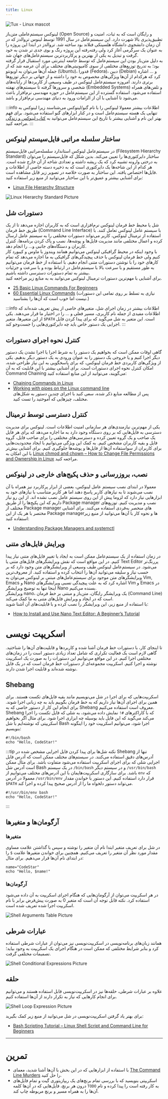 ```yaml
---
title: Linux
---
```


![Tux - Linux mascot](./images/01-Tux.svg)

لینوکس سیستم‌عاملی متن‌باز
(Open Source)
و رایگان است که به ثبات، امنیت و تطبیق‌پذیری بالا شهرت دارد. این سیستم‌عامل در سال 1991 توسط لینوس تروالدز که در آن زمان دانشجوی دانشگاه هلسینکی فنلاند بود ساخته شد. تروالدز در ابتدا این پروژه را به عنوان یک سرگرمی آغاز کرد ولی رفته‌رفته این پروژه رنگ و بوی جدی تر شدن به خود گرفت و تبدیل به یکی از بهترین و پرکاربردترین سیستم‌عامل‌های جهان شد.  
به دلیل متن‌باز بودن این سیستم‌عامل که توسط جامعه اینترنتی مورد استقبال قرار گرفته بود؛ به تدریج توزیع‌های مختلفی از سوی کامیونیتی‌های مختلف برای آن عرضه شد که از جمله آن‌ها می‌توان به اوبونتو
(Ubuntu)،
فدورا
(Fedora)،
دبین
(Debian)
و ... اشاره کرد که هرکدام از آن‌ها ویژگی‌های مخصوص به خود را داشته و از جهاتی بر دیگر توزیع‌ها برتری دارند.
امروزه سیستم‌عامل لینوکس در طیف وسیعی از کاربرد‌ها از رایانه‌های شخصی و سرورها گرفته تا سیستم‌های نهفته
(Embedded Systems)
و تلفن‌های همراه استفاده می‌شود. استفاده گسترده از این سیستم‌عامل در حوزه مهندسی نرم‌افزار باعث می‌شود تا آشنایی با آن از الزامات ورود به دنیای مهندسی نرم‌افزار و باشد.

:::info اطلاعات بیشتر
معمولا لینوکس را با نام گنو/لینوکس می‌شناسند زیرا لینوکس به تنهایی
یک هسته سیستم‌عامل است و در کنار ابزارهای گنو استفاده می‌شود. برای فهم بهتر این نام و
آشنایی بیشتر با تاریخ این سیستم‌عامل می‌توانید به
[کتاب لینوکس و زندگی](https://linuxbook.ir/chapters/gnulinuxhistory.html)
مراجعه کنید.
:::

## ساختار سلسله مراتبی فایل‌سیستم لینوکس

در سیستم‌عامل لینوکس استاندارد سلسله‌مراتبی فایل‌سیستم
(Filesystem Hierarchy Standard)
ساختار دایرکتوری‌ها را تعیین می‌کند. بدین شکل که فایل‌سیستم را می‌توان به درختی وارونه تشبیه کرد که یک ریشه داشته و تعدادی شاخه از آن خارج شده است. هر کدام از این شاخه‌ها یک دایرکتوری است که به ذخیره دسته خاصی از اطلاعات و فایل‌ها اختصاص یافته. این ساختار به صورت خلاصه در تصویر زیر قابل مشاهده است.  
برای آشنایی بیشتر و عمیق‌تر با این ساختار می‌توانید از منبع زیر
استفاده کنید:

-   [Linux File Hierarchy Structure](https://www.geeksforgeeks.org/linux-file-hierarchy-structure/)

![Linux Hierarchy Standard Picture](./images/01-linux-filesystem-hierarchy-standard.jpg 'Linux Hierarchy Standard Picture')

## دستورات شل

شل یا محیط خط فرمان لینوکس نرم‌افزاری است که به کاربران اجازه می‌دهد تا از یک طریق خط فرمان
(Command Line Interface)
با سیستم عامل لینوکس
تعامل کنند. با استفاده از ترمینال لینوکس، کاربر می‌تواند دستورات مختلفی را به سیستم عامل ارسال کرده و اعمال مختلفی مانند مدیریت فایل‌ها و پوشه‌ها، نصب و پاک کردن برنامه‌ها، کنترل کاربران و دستگاه‌های جانبی و… را انجام دهد.  
با وجود اینکه در محیط گرافیکی لینوکس می‌توانیم همانند ویندوز با ماوس و کیبورد کار کنیم ولی خط فرمان لینوکس با حذف پیچیدگی‌های گرافیکی به ما اجازه می‌دهد که تمام کارهای خود را با نوشتن دستورات متنی انجام دهیم. با استفاده از خط فرمان می‌توانیم به طور مستقیم و با سرعت بالا با سیستم‌عامل در ارتباط بوده و با سرعت و جزئیات بیشتر به تمام دستورات دسترسی داشته باشیم.  
برای آشنایی با مهم‌ترین دستورات ترمینال لینوکس می‌توانید به به منابع زیر مراجعه کنید.

-   [25 Basic Linux Commands For Beginners](https://www.geeksforgeeks.org/basic-linux-commands/)
-   [60 Essential Linux Commands](https://www.hostinger.com/tutorials/linux-commands) (نیازی به تسلط بر روی تمامی این دستورات نیست اما خوب است که آن‌ها را بشناسید.)

:::info اطلاعات بیشتر
در زمان اجرای شل، متغیرهای خاصی از پیش تعریف شده‌اند که اطلاعات مفیدی از جمله نام کاربری، مسیر فعلی و ... را در اختیار ما قرار می‌دهند. یکی از این متغیرها، متغیر
`$PATH`
است. این متغیر به شل می‌گوید که برای پیدا کردن فایل اجرایی یک دستور خاص باید چه دایرکتوری‌هایی را جست‌وجو کند.
:::

## کنترل نحوه اجرای دستورات

گاهی اوقات ممکن است که
بخواهیم یک دستور را به شرط اجرا یا اجرا نشدن یک دستور دیگر اجرا کنیم و یا خروجی یک دستور
را به عنوان ورودی به یک دستور دیگر بدهیم.
یکی از ویژگی‌های کاربردی خط فرمان لینوکس، که برای پاسخگویی به این نیاز طراحی شده، امکان کنترل نحوه اجرای دستورات است. برای آشنایی بیشتر با این قابلیت که به آن
Command Chaining
می‌گویند، می‌توانید از این منابع استفاده کنید:

-   [Chaining Commands in Linux](https://www.geeksforgeeks.org/chaining-commands-in-linux/)
-   [Working with pipes on the Linux command line](https://www.redhat.com/sysadmin/pipes-command-line-linux)  
    پس از مطالعه منابع ذکر شده، سعی کنید با اجرای چندین دستور به شکل‌های مختلف، چیزهایی
    که آموختید را تست کنید.

## کنترل دسترسی توسط ترمینال

یکی از مهم‌ترین نیازمندی‌های هر سازمانی امنیت اطلاعات است. لینوکس برای
مدیریت دسترسی به فایل‌هایی که بر روی دستگاه وجود دارد به ما اجازه می‌دهد که
برای هر فایل یک صاحب و یک گروه تعیین کرده و دسترسی‌های مختلفی را برای
صاحب فایل، گروه فایل و بقیه کاربران مشخص کنیم. به کمک این ویژگی می‌توانیم با ایجاد محدودیت‌هایی برای کاربران از سواستفاده آن‌ها از فایل‌ها و پوشه‌ها جلوگیری کنیم. برای آشنایی بیش‌تر با این امکان به
[Linux chmod and chown – How to Change File Permissions and Ownership in Linux](https://www.freecodecamp.org/news/linux-chmod-chown-change-file-permissions/)
مراجعه کنید.

## نصب، بروزرسانی و حذف پکیج‌های خارجی در لینوکس

معمولا در ابتدای نصب سیستم عامل لینوکس، بعضی از ابزار پرکاربرد نیز همراه با آن نصب می‌شوند تا به نیازهای کاربر پاسخ دهند اما هر کاربر متناسب با نیازهای خود به ابزارهایی نیاز دارد که لزوما پیش از این روی سیستم عامل نصب نشده اند. از این رو نیاز داریم که این پکیج‌ها را از طریق
Package manager
نصب و مدیریت کنیم. توزیع‌های مختلف از
Package manager
های منحصر به‌فردی استفاده می‌کنند. برای آشنایی مختصر با هر یک از این
Package managerها
و نحوه کار با آن‌ها می‌توانید از منبع زیر استفاده کنید:

-   [Understanding Package Managers and systemctl](https://www.geeksforgeeks.org/understanding-package-managers-and-systemctl/)

## ویرایش فایل‌های متنی

در زمان استفاده از یک سیستم‌عامل ممکن است به ایجاد یا تغییر فایل‌های متنی نیاز پیدا کنیم. در این مواقع است که نقش ویرایشگرهای فایل‌های متنی یا
Text Editor
پررنگ‌تر می‌شود. در سیستم‌عامل لینوکس طیف وسیعی از ویرایشگرهای متن وجود دارد که بر حسب نیاز و سلیقه می‌توانید آن‌ها را انتخاب کرده و استفاده کنید. از معروف‌ترین ویرایشگر‌های متن موجود برای سیستم‌عامل‌های مبتنی بر لینوکس می‌توان به
Vim, Emacs
و
Nano
اشاره کرد که به علت پیچیدگی نسبی ویرایشگرهای
Vim و Emacs
در اینجا تنها به توضیح ویرایشگر
Nano
بسنده می‌کنیم.  
ویرایشگر
nano،
یک ویرایشگر رایگان، متن‌باز و مبتنی بر خط فرمان
(Command Line)
است که در ایجاد و ویرایش فایل‌های متنی به ما کمک می‌کند.  
با استفاده از منبع زیر، این ویرایشگر را نصب کرده و با قابلیت‌های آن آشنا شوید:

-   [How to Install and Use Nano Text Editor: A Beginner’s Tutorial](https://www.hostinger.com/tutorials/how-to-install-and-use-nano-text-editor)

# اسکریپت نویسی

تا اینجای کار، با دستورات خط فرمان آشنا شده و کاربرد‌ها و قابلیت‌های آن‌ها را شناختید. گاهی لازم است یک فعالیت تکراری که شامل تعداد زیادی دستور است را در زمان‌های مختلفی اجرا کنیم.
در این مواقع می‌توانیم این دستورات را به صورت یک اسکریپت نوشته و اجرا کنیم. اسکریپت مجموعه‌ای از دستورات خط فرمان است که در یک فایل نوشته شده‌اند و قابلیت اجرا شدن دارند.

## Shebang

اسکریپت‌هایی که برای اجرا در شل می‌نویسیم مانند بقیه فایل‌های تکست هستند. برای همین برای
اجرای آن‌ها نیاز داریم که به خط فرمان بگوییم باید به چه زبانی اجرا شوند.
برای انجام این کار از دستور خاصی که به
Shebang
معروف است استفاده می‌کنیم.
Shebang
که با کاراکترهای
`#!`
نمایش داده می‌شود،
به شلی که فایل تکست را اجرا می‌کند می‌گوید که این فایل باید بوسیله چه ابزاری اجرا شود. برای مثال اگر بخواهیم اسکریپتی که نوشته‌ایم با شل
Bash
اجرا شود، می‌توانیم اسکریپت خود را اینگونه بنویسیم:

```shell
#!/bin/bash
echo "Hello, CodeStar!"
```

:::tip نکته
شل‌ها برای پیدا کردن فایل اجرایی مشخص شده در
Shebang
تنها از آدرس‌های دقیق استفاده می‌کنند. در سیستم‌های مختلف ممکن است که آدرس فایل اجرایی شلی که برای اجرای اسکریپت
استفاده می‌شود متفاوت باشد. برای مثال
ممکن است آدرس شل
Bash
در یک سیستم
`/bin/bash`
و در سیستم دیگر
`/usr/bin/bash`
باشد. برای سازگاری اسکریپت‌هایمان با این آدرس‌های مختلف می‌توانیم از
`env`
که معمولا در آدرس
`/usr/bin/env`
قرار دارد استفاده کنیم. این دستور با خواندن مقدار
`$PATH`
می‌تواند دستور دلخواه ما را از آدرس صحیح پیدا کرده و اجرا کند.

```shell
#!/usr/bin/env bash
echo "Hello, CodeStar!"
```

:::

## آرگومان‌ها و متغیرها

### متغیرها

در شل برای تعریف متغیر ابتدا نام آن متغیر را نوشته و سپس با گذاشتن علامت مساوی مقدار مورد نظر
آن متغیر را تعریف می‌کنیم. همچنین برای خواندن متغیرها علامت
`$`
را در ابتدای نام آن‌ها قرار می‌دهیم.
برای مثال:

```shell
name="CodeStar"
echo "Hello, $name!"
```

### آرگومان‌ها

در هر اسکریپت می‌توان از آرگومان‌هایی که هنگام اجرای اسکریپت به آن داده می‌شود استفاده کرد. نکته قابل توجه آن است که متغیر 0 به صورت پیش‌فرض برابر با نام اسکریپت اجرا شده تعریف شده است.

![Shell Arguments Table Picture](./images/01-linux-shell-arguments-table-picture.png 'Shell Arguments Table Picture')

## عبارات شرطی

همانند زبان‌های برنامه‌نویسی در اسکریپت‌نویسی نیز می‌توان از عبارات شرطی استفاده کرد و بنابر شرایط مختلفی که ممکن است در هنگام اجرای یک اسکریپت به وجود بیاید؛ تصمیمات مختلفی گرفت.

![Shell Conditional Expressions Picture](./images/01-linux-shell-conditional-expressions-picture.png 'Shell Conditional Expressions Picture')

## حلقه

علاوه بر عبارات شرطی، حلقه‌ها نیز در اسکریپت‌نویسی قابل استفاده هستند و می‌توانیم برای انجام کارهایی که نیاز به تکرار دارند از آن‌ها استفاده کنیم.

![Shell Loop Expression Picture](./images/01-linux-shell-loop-expressions-picture.png 'Shell Loop Expression Picture')

برای بهتر یاد گرفتن اسکریپت‌نویسی در شل می‌توانید از منبع زیر کمک بگیرید:

-   [Bash Scripting Tutorial – Linux Shell Script and Command Line for Beginners](https://www.freecodecamp.org/news/bash-scripting-tutorial-linux-shell-script-and-command-line-for-beginners/)

---

# تمرین

-   با استفاده از ابزارهایی که در این بخش با آن‌ها آشنا شدید،
    معمای
    [The Command Line Murders](https://github.com/veltman/clmystery)
    را حل کنید.
-   اسکریپتی بنویسید که با بررسی تمام برنچ‌های یک ریپازیتوری گیت و تمام فایل‌های درون
    هر برنچ، فایل‌هایی که در آن‌ها کلمه 
    `TODO`
    به کار رفته است را پیدا کرده و نام آن‌ها را به همراه مسیر و برنچ مربوطه چاپ کند.
